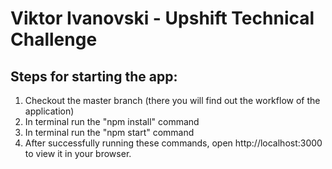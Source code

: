 # Viktor Ivanovski - Upshift Technical Challenge

## Steps for starting the app:
1. Checkout the master branch (there you will find out the workflow of the application)
2. In terminal run the "npm install" command
3. In terminal run the "npm start" command
4. After successfully running these commands, open http://localhost:3000 to view it in your browser.
